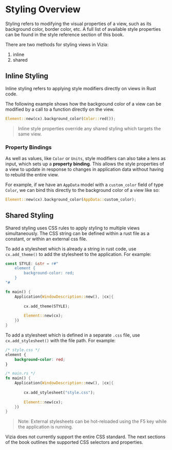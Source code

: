 
# Styling Overview
Styling refers to modifying the visual properties of a view, such as its background color, border color, etc. A full list of available style properties can be found in the style reference section of this book.

There are two methods for styling views in Vizia:

1. inline
2. shared

## Inline Styling
Inline styling refers to applying style modifiers directly on views in Rust code. 

The following example shows how the background color of a view can be modified by a call to a function directly on the view.
```rust
Element::new(cx).background_color(Color::red());
```

> Inline style properties override any shared styling which targets the same view.

### Property Bindings
As well as values, like `Color` or `Units`, style modifiers can also take a lens as input, which sets up a **property binding**. This allows the style properties of a view to update in response to changes in application data without having to rebuild the entire view. 

For example, if we have an `AppData` model with a `custom_color` field of type `Color`, we can bind this directly to the background color of a view like so:

```rust
Element::new(cx).background_color(AppData::custom_color);
```

## Shared Styling
Shared styling uses CSS rules to apply styling to multiple views simultaneously. The CSS string can be defined within a rust file as a constant, or within an external css file. 

To add a stylesheet which is already a string in rust code, use `cx.add_theme()` to add the stylesheet to the application. For example:

```rust
const STYLE: &str = r#"
    element {
        background-color: red;
    }
"#

fn main() {
    Application(WindowDescription::new(), |cx|{
        
        cx.add_theme(STYLE);
        
        Element::new(cx);
    })
}
```

To add a stylesheet which is defined in a separate `.css` file, use `cx.add_stylesheet()` with the file path. For example:

```css
/* style.css */
element {
    background-color: red;
}
```

```rust
/* main.rs */
fn main() {
    Application(WindowDescription::new(), |cx|{
        
        cx.add_stylesheet("style.css");
        
        Element::new(cx);
    })
}
```

> Note: External stylesheets can be hot-reloaded using the F5 key while the application is running.

Vizia does not currently support the entire CSS standard. The next sections of the book outlines the supported CSS selectors and properties. 
